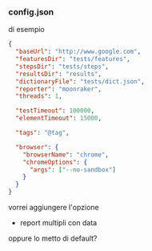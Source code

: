 ### config.json

di esempio

```json
{
  "baseUrl": "http://www.google.com",
  "featuresDir": "tests/features",
  "stepsDir": "tests/steps",
  "resultsDir": "results",
  "dictionaryFile": "tests/dict.json",
  "reporter": "moonraker",
  "threads": 1,

  "testTimeout": 100000,
  "elementTimeout": 15000,

  "tags": "@tag",

  "browser": {
    "browserName": "chrome",
    "chromeOptions": {
      "args": ["--no-sandbox"]
    }
  }
}
```

vorrei aggiungere l'opzione 
* report multipli con data

oppure lo metto di default?